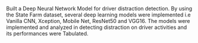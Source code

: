 Built a Deep Neural Network Model for driver distraction detection. By using the State Farm dataset, several deep learning models were implemented i.e Vanilla CNN, Xception, Mobile Net, ResNet50 and VGG16. The models were implemented and analyzed in detecting distraction on driver activities and its performances were Tabulated.
